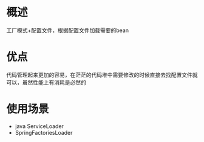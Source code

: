 # 概述
工厂模式+配置文件，根据配置文件加载需要的bean

# 优点
代码管理起来更加的容易，在茫茫的代码堆中需要修改的时候直接去找配置文件就可以，虽然性能上有消耗是必然的

# 使用场景
- java ServiceLoader
- SpringFactoriesLoader
